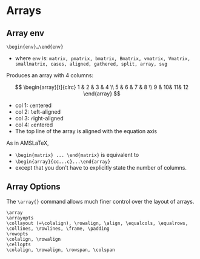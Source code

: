 # Arrays

## Array env

`\begin{env}…\end{env}`

* where `env` is: `matrix, pmatrix, bmatrix, Bmatrix, vmatrix, Vmatrix, smallmatrix, cases, aligned, gathered, split, array, svg`

Produces an array with 4 columns:

$$
\begin{array}[t]{clrc}
  1 & 2 & 3 & 4 \\
  5 & 6 & 7 & 8 \\
  9 & 10& 11& 12
\end{array}
$$

- col 1: `c`entered
- col 2: `l`eft-aligned
- col 3: `r`ight-aligned
- col 4: `c`entered
- The top line of the array is aligned with the equation axis


As in AMSLaTeX, 
- `\begin{matrix} ... \end{matrix}` is equivalent to
- `\begin{array}{cc...c}...\end{array}`
- except that you don't have to explicitly state the number of columns.


## Array Options

The `\array{}` command allows much finer control over the layout of arrays.

```
\array
\arrayopts
\collayout (=\colalign), \rowalign, \align, \equalcols, \equalrows, \collines, \rowlines, \frame, \padding
\rowopts
\colalign, \rowalign
\cellopts
\colalign, \rowalign, \rowspan, \colspan
```
